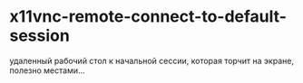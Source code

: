 # x11vnc-remote-connect-to-default-session
удаленный рабочий стол к начальной сессии, которая торчит на экране, полезно местами...
